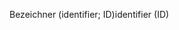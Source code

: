 <span data-ttu-id="84fb6-101">Bezeichner (identifier; ID)</span><span class="sxs-lookup"><span data-stu-id="84fb6-101">identifier (ID)</span></span>